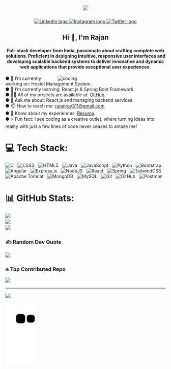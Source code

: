 <div align="center">
  <img height="325" src="https://img.freepik.com/free-vector/gradient-business-linkedin-banner_23-2150091566.jpg?t=st=1738090907~exp=1738094507~hmac=41f622d3afa98585fa2614579a654ba4c89e211138f21380c9a04e003b61f1d4&w=1800" />
</div>

###

<div align="center">
  <a href="https://www.linkedin.com/in/rajan-kumar01/" target="_blank">
    <img src="https://img.shields.io/static/v1?message=LinkedIn&logo=linkedin&label=&color=0077B5&logoColor=white&labelColor=&style=for-the-badge" height="25" alt="LinkedIn logo" />
  </a>
  <a href="https://www.instagram.com/_rajan.roy_07/" target="_blank">
    <img src="https://t4.ftcdn.net/jpg/07/33/91/73/360_F_733917372_WX8Yvk6XkfEX9eznFpLxqwttC6d3glR4.jpg" height="25" alt="Instagram logo" />
  </a>
  <a href="https://x.com/Rajanroy311" target="_blank">
    <img src="https://img.shields.io/static/v1?message=Twitter&logo=twitter&label=&color=1DA1F2&logoColor=white&labelColor=&style=for-the-badge" height="25" alt="Twitter logo" />
  </a>
</div>

###

<h2 align="center">Hi 👋, I'm Rajan</h2>

<h4 align="center">Full-stack developer from India, passionate about crafting complete web solutions. Proficient in designing intuitive, responsive user interfaces and developing scalable backend systems to deliver innovative and dynamic web applications that provide exceptional user experiences.</h4>

<img align ="right" alt="coding" width="340" src="https://media4.giphy.com/media/v1.Y2lkPTc5MGI3NjExeXlsNzY4enJjZnRvcjY1cTFvNmk1MDJoYjY4aXBkb2NweDk5aWFqcCZlcD12MV9pbnRlcm5hbF9naWZfYnlfaWQmY3Q9Zw/qgQUggAC3Pfv687qPC/giphy.gif" />

● 🔭 I’m currently working on: Hostel Management System.<br>
● 🌱 I’m currently learning: React.js & Spring Boot Framework.<br>
● 👨‍💻 All of my projects are available at: [GitHub](https://github.com/Rajan-roy).<br>
● 💬 Ask me about: React.js and managing backend services.<br>
● 📫 How to reach me: rajanroy311@gmail.com<br>
● 📄 Know about my experiences: [Resume](https://drive.google.com/file/d/1ZxzDFy_F3SDd6ndzyfxbeiJ2mASbHrum/view?usp=drive_link).<br>
● ⚡ Fun fact: I see coding as a creative outlet, where turning ideas into reality with just a few lines of code never ceases to amaze me!



# 💻 Tech Stack:

![C](https://img.shields.io/badge/c-%2300599C.svg?style=for-the-badge&logo=c&logoColor=white)  &nbsp; 
![CSS3](https://img.shields.io/badge/css3-%231572B6.svg?style=for-the-badge&logo=css3&logoColor=white)  &nbsp; 
![HTML5](https://img.shields.io/badge/html5-%23E34F26.svg?style=for-the-badge&logo=html5&logoColor=white)  &nbsp; 
![Java](https://img.shields.io/badge/java-%23ED8B00.svg?style=for-the-badge&logo=openjdk&logoColor=white)  &nbsp; 
![JavaScript](https://img.shields.io/badge/javascript-%23323330.svg?style=for-the-badge&logo=javascript&logoColor=%23F7DF1E)  &nbsp; 
![Python](https://img.shields.io/badge/python-3670A0?style=for-the-badge&logo=python&logoColor=ffdd54)  &nbsp; 
![Bootstrap](https://img.shields.io/badge/bootstrap-%238511FA.svg?style=for-the-badge&logo=bootstrap&logoColor=white)  &nbsp; 
![Angular](https://img.shields.io/badge/angular-%23DD0031.svg?style=for-the-badge&logo=angular&logoColor=white)  &nbsp; 
![Express.js](https://img.shields.io/badge/express.js-%23404d59.svg?style=for-the-badge&logo=express&logoColor=%2361DAFB)  &nbsp; 
![NodeJS](https://img.shields.io/badge/node.js-6DA55F?style=for-the-badge&logo=node.js&logoColor=white)  &nbsp; 
![React](https://img.shields.io/badge/react-%2320232a.svg?style=for-the-badge&logo=react&logoColor=%2361DAFB)  &nbsp; 
![Spring](https://img.shields.io/badge/spring-%236DB33F.svg?style=for-the-badge&logo=spring&logoColor=white)  &nbsp; 
![TailwindCSS](https://img.shields.io/badge/tailwindcss-%2338B2AC.svg?style=for-the-badge&logo=tailwind-css&logoColor=white)  &nbsp; 
![Apache Tomcat](https://img.shields.io/badge/apache%20tomcat-%23F8DC75.svg?style=for-the-badge&logo=apache-tomcat&logoColor=black)  &nbsp; 
![MongoDB](https://img.shields.io/badge/MongoDB-%234ea94b.svg?style=for-the-badge&logo=mongodb&logoColor=white)  &nbsp; 
![MySQL](https://img.shields.io/badge/mysql-4479A1.svg?style=for-the-badge&logo=mysql&logoColor=white)  &nbsp; 
![Git](https://img.shields.io/badge/git-%23F05033.svg?style=for-the-badge&logo=git&logoColor=white)  &nbsp; 
![GitHub](https://img.shields.io/badge/github-%23121011.svg?style=for-the-badge&logo=github&logoColor=white)  &nbsp; 
![Postman](https://img.shields.io/badge/Postman-FF6C37?style=for-the-badge&logo=postman&logoColor=white)


# 📊 GitHub Stats:

![](https://github-readme-stats.vercel.app/api?username=Rajan-roy&theme=dark&hide_border=false&include_all_commits=false&count_private=false)<br/>
![](https://github-readme-streak-stats.herokuapp.com/?user=Rajan-roy&theme=dark&hide_border=false)<br/>
![](https://github-readme-stats.vercel.app/api/top-langs/?username=Rajan-roy&theme=dark&hide_border=false&include_all_commits=false&count_private=false&layout=compact)


### ✍️ Random Dev Quote

![](https://quotes-github-readme.vercel.app/api?type=horizontal&theme=radical)

### 🔝 Top Contributed Repo

![](https://github-contributor-stats.vercel.app/api?username=Rajan-roy&limit=5&theme=dark&combine_all_yearly_contributions=true)

---

[![](https://visitcount.itsvg.in/api?id=Rajan-roy&icon=9&color=0)](https://visitcount.itsvg.in)



![snake gif](https://github.com/Rajan-roy/Rajan-roy/blob/output/github-contribution-grid-snake.svg)








